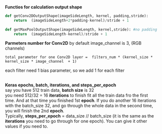
**Functios for calculation output shape**<br>
```python
def getConv2DOutputShape(imageSideLength, kernel, padding,stride):
    return  (imageSideLength+2*padding-kernel)/stride + 1
    
def getMaxPoolOutputShape(imageSideLength, kernel,stride): #no padding for maxpool
    return  (imageSideLength-kernel)/stride + 1
```


**Parmeters number for Conv2D**
by default image_channel is 3, (RGB channels) <br>
```
total parameter for one Conv2D layer =  filters_num * (kernel_size * kernel_size * image_channel  + 1)  
```
each filter need 1 bias parameter, so we add 1 for each filter



<br>**Keras epochs, batch, iterations, and steps_per_epoch** <br>
say you have 512 train data, **batch size** is 32<br>
you need 512/32 = 16 **iterations** to finish fit all the train data fro the first time.
And at that time you finished 1st **epoch**. If you do another 16 iterations with the batch_size 32, and go through the whole data in the second time, you will finish the 2nd **epoch**.<br>
Typically, **steps_per_epoch** = data_size // batch_size (it is the same as the **iterations** you need to go through for one epoch). You can give it other values if you need to.


